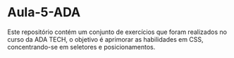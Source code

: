 # Aula-5-ADA
Este repositório contém um conjunto de exercícios que foram realizados no curso da ADA TECH, o objetivo é aprimorar as habilidades em CSS, concentrando-se em seletores e posicionamentos.
